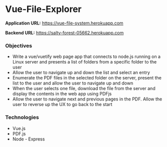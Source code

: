 # Vue-File-Explorer


**Application URL:** https://vue-file-system.herokuapp.com

**Backend URL:** https://salty-forest-05662.herokuapp.com


### Objectives ###
* Write a vue/vuetify web page app that connects to node.js running on a Linux server and presents a list of folders from a specific folder to the user
* Allow the user to navigate up and down the list and select an entry
* Enumerate the PDF files in the selected folder on the server, present the list to the user and allow the user to navigate up and down
* When the user selects one file, download the file from the server and display the contents in the web app using PDFjs
* Allow the user to navigate next and previous pages in the PDF. Allow the user to reverse up the UX to go back to the start


### Technologies ###
* Vue.js
* PDF.js
* Node - Express
